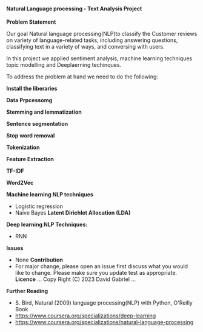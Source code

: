 
#### **Natural Language processing - Text Analysis Project** 

**Problem Statement**

Our goal Natural language processing(NLP)to classify the Customer reviews on variety of language-related tasks, including answering questions, classifying text in a variety of ways, and conversing with users.

In this project we applied sentiment analysis, machine learning techniques topic modelling and Deeplaerning techinques.

To address the problem at hand we need to do the following:

**Install the liberaries**


**Data Prpcessomg**



**Stemming and lemmatization**


**Sentence segmentation**


**Stop word removal**


**Tokenization**



**Feature Extraction**




**TF-IDF**


**Word2Vec**


**Machine learning NLP techniques**
 - Logistic regression
 - Naive Bayes
**Latent Dirichlet Allocation (LDA)**

**Deep learning NLP Techniques:**  
   - RNN
   
**Issues**
  - None
**Contribution**
   -  For major change, please open an issue first discuss what you would like to change. Please make sure you update test as appropriate.
**Licence**
...
Copy Right (C) 2023 David Gabriel
...

**Further Reading**
  - S. Bird, Natural (2009) language processing(NLP) with Python, O'Reilly Book
  - https://www.coursera.org/specializations/deep-learning
  - https://www.coursera.org/specializations/natural-language-processing
